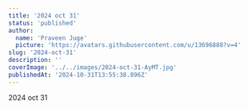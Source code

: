 ```yaml
---
title: '2024 oct 31'
status: 'published'
author:
  name: 'Praveen Juge'
  picture: 'https://avatars.githubusercontent.com/u/13696888?v=4'
slug: '2024-oct-31'
description: ''
coverImage: '../../images/2024-oct-31-AyMT.jpg'
publishedAt: '2024-10-31T13:55:38.896Z'
---
```


2024 oct 31